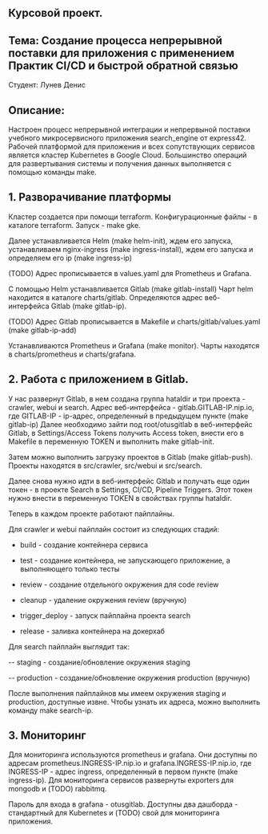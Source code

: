 ## Курсовой проект.

## Тема: Создание процесса непрерывной поставки для приложения с применением Практик CI/CD и быстрой обратной связью

Студент: Лунев Денис

## Описание:

Настроен процесс непрерывной интеграции и непрервыной поставки учебного микросервисного приложения search_engine от express42.
Рабочей платформой для приложения и всех сопутствующих сервисов является кластер Kubernetes в Google Cloud.
Большинство операций для развертывания системы и получения данных выполняется с помощью команды make.


## 1. Разворачивание платформы
 
Кластер создается при помощи terraform.
Конфигурационные файлы - в каталоге terraform. Запуск - make gke.

Далее устанавливается  Helm (make helm-init), ждем его запуска, устанавливаем nginx-ingress  (make ingress-install), ждем его запуска и определяем его ip (make ingress-ip)

(TODO) Адрес прописывается в values.yaml для Prometheus и Grafana.

С помощью Helm устанавливается Gitlab (make gitlab-install)
Чарт helm находится  в каталоге charts/gitlab. 
Определяются адрес веб-интерфейса Gitlab (make gitlab-ip).

(TODO) Адрес Gitlab прописывается в Makefile и charts/gitlab/values.yaml  (make gitlab-ip-add)

Устанавливаются Prometheus и Grafana (make monitor).
Чарты находятся в charts/prometheus и charts/grafana.

## 2. Работа с приложением в Gitlab.

У нас развернут Gitlab, в нем создана группа hataldir и три проекта - crawler, webui и search. Адрес веб-интерфейса - gitlab.GITLAB-IP.nip.io, где GITLAB-IP - ip-адрес, определенный в предыдущем пункте (make gitlab-ip)
Далее необходимо зайти под root/otusgitlab в веб-интерфейс Gitlab, в Settings/Access Tokens получить Access token, внести его в Makefile в переменную TOKEN и выполнить make gitlab-init.

Затем можно выполнить загрузку проектов в Gitlab (make gitlab-push).
Проекты находятся в src/crawler, src/webui и src/search.

Далее снова нужно идти в веб-интерфейс Gitlab и получать еще один токен - в проекте Search в Settings, CI/CD, Pipeline Triggers. Этот токен нужно внести в переменную TOKEN в свойствах группы hataldir.

Теперь в каждом проекте работают пайплайны.

Для crawler и webui пайплайн состоит из следующих стадий:

- build - создание контейнера сервиса

- test - создание контейнера, не запускающего приложение, а выполняющего только тесты

- review - создание отдельного окружения для code review

- cleanup - удаление окружения review (вручную)

-  trigger_deploy - запуск пайплайна проекта search

-  release - заливка контейнера на докерхаб
  
Для search пайплайн выглядит так:

-- staging - создание/обновление окружения staging

-- production - создание/обновление окружения production (вручную)

После выполнения пайплайнов мы имеем окружения staging и production, доступные извне. Чтобы узнать их адреса, можно выполнить команду make search-ip.

## 3. Мониторинг

Для мониторинга используются prometheus и grafana. Они доступны по адресам prometheus.INGRESS-IP.nip.io и grafana.INGRESS-IP.nip.io, где INGRESS-IP - адрес ingress, определенный в первом пункте (make ingress-ip).
Для мониторинга сервисов развернуты exporters для mongodb и (TODO) rabbitmq.

Пароль для входа в grafana - otusgitlab.
Доступны два дашборда - стандартный для Kubernetes и (TODO) свой для мониторинга приложения.
